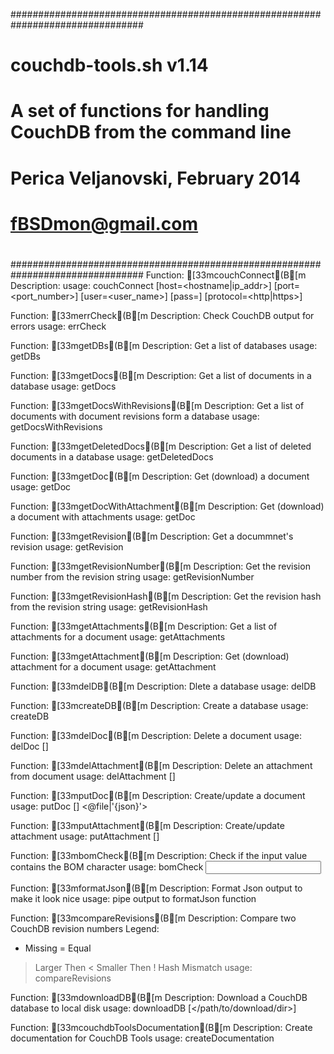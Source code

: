 ################################################################################
#
#   couchdb-tools.sh v1.14
#
# A set of functions for handling CouchDB from the command line
#
#
#                                       Perica Veljanovski, February 2014
#                                       fBSDmon@gmail.com
#
################################################################################
Function:    [33mcouchConnect(B[m
Description: usage: couchConnect [host=<hostname|ip_addr>] [port=<port_number>] [user=<user_name>] [pass=<password>] [protocol=<http|https>]

Function:    [33merrCheck(B[m
Description: Check CouchDB output for errors
usage: errCheck <exit status> <output>

Function:    [33mgetDBs(B[m
Description: Get a list of databases
usage: getDBs <couchConnect>

Function:    [33mgetDocs(B[m
Description: Get a list of documents in a database
usage: getDocs <couchConnect> <database>

Function:    [33mgetDocsWithRevisions(B[m
Description: Get a list of documents with document revisions form a database
usage: getDocsWithRevisions <couchConnect> <database>

Function:    [33mgetDeletedDocs(B[m
Description: Get a list of deleted documents in a database
usage: getDeletedDocs <couchConnect> <database>

Function:    [33mgetDoc(B[m
Description: Get (download) a document
usage: getDoc <couchConnect> <database> <document>

Function:    [33mgetDocWithAttachment(B[m
Description: Get (download) a document with attachments
usage: getDoc <couchConnect> <database> <document>

Function:    [33mgetRevision(B[m
Description: Get a docummnet's revision
usage: getRevision <couchConnect> <database> <document>

Function:    [33mgetRevisionNumber(B[m
Description: Get the revision number from the revision string
usage: getRevisionNumber <revision>

Function:    [33mgetRevisionHash(B[m
Description: Get the revision hash from the revision string
usage: getRevisionHash <revision>

Function:    [33mgetAttachments(B[m
Description: Get a list of attachments for a document
usage: getAttachments <couchConnect> <database> <document>

Function:    [33mgetAttachment(B[m
Description: Get (download) attachment for a document
usage: getAttachment <couchConnect> <database> <document> <attachment>

Function:    [33mdelDB(B[m
Description: Dlete a database
usage: delDB <couchConnect> <database>

Function:    [33mcreateDB(B[m
Description: Create a database
usage: createDB <couchConnect> <database>

Function:    [33mdelDoc(B[m
Description: Delete a document
usage: delDoc <couchConnect> <database> <document> [<revision>]

Function:    [33mdelAttachment(B[m
Description: Delete an attachment from document
usage: delAttachment <couchConnect> <database> <document> <attachment> [<revision>]

Function:    [33mputDoc(B[m
Description: Create/update a document
usage: putDoc <couchConnect> <database> [<document>] <@file|'{json}'>

Function:    [33mputAttachment(B[m
Description: Create/update attachment
usage: putAttachment <couchConnect> <database> <document> [<attachment name>] <file>

Function:    [33mbomCheck(B[m
Description: Check if the input value contains the BOM character
usage: bomCheck <input>

Function:    [33mformatJson(B[m
Description: Format Json output to make it look nice
usage: pipe output to formatJson function

Function:    [33mcompareRevisions(B[m
Description: Compare two CouchDB revision numbers
Legend:
   - Missing
   = Equal
   > Larger Then
   < Smaller Then
   ! Hash Mismatch
usage: compareRevisions <revision> <revision>

Function:    [33mdownloadDB(B[m
Description: Download a CouchDB database to local disk
usage: downloadDB <couchConnect> <database> [</path/to/download/dir>]

Function:    [33mcouchdbToolsDocumentation(B[m
Description: Create documentation for CouchDB Tools
usage: createDocumentation <couchdb-tools library>

